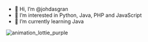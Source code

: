- 👋 Hi, I’m @johdasgran
- 👀 I’m interested in Python, Java, PHP and JavaScript
- 🌱 I’m currently learning Java

![animation_lottie_purple](https://user-images.githubusercontent.com/69698539/129458367-ba0307a3-7926-484d-876b-f989506c2ff5.gif)


<!---
- 💞️ I’m looking to collaborate on ...
- 📫 How to reach me ...
johdasgran/johdasgran is a ✨ special ✨ repository because its `README.md` (this file) appears on your GitHub profile.
You can click the Preview link to take a look at your changes.
--->
